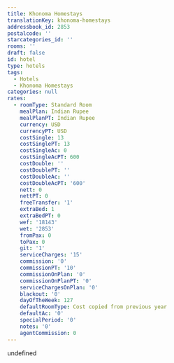 ```yaml
---
title: Khonoma Homestays
translationKey: khonoma-homestays
addressbook_id: 2853
postalcode: ''
starcategories_id: ''
rooms: ''
draft: false
id: hotel
type: hotels
tags:
  - Hotels
  - Khonoma Homestays
categories: null
rates:
  - roomType: Standard Room
    mealPlan: Indian Rupee
    mealPlanPT: Indian Rupee
    currency: USD
    currencyPT: USD
    costSingle: 13
    costSinglePT: 13
    costSingleAc: 0
    costSingleAcPT: 600
    costDouble: ''
    costDoublePT: ''
    costDoubleAc: ''
    costDoubleAcPT: '600'
    nett: 0
    nettPT: 0
    freeTransfer: '1'
    extraBed: 1
    extraBedPT: 0
    wef: '18143'
    wet: '2853'
    fromPax: 0
    toPax: 0
    git: '1'
    serviceCharges: '15'
    commission: '0'
    commissionPT: '10'
    commissionOnPlan: '0'
    commissionOnPlanPT: '0'
    serviceChargesOnPlan: '0'
    blackout: '0'
    dayOfTheWeek: 127
    defaultRoomType: Cost copied from previous year
    defaultAc: '0'
    specialPeriod: '0'
    notes: '0'
    agentCommission: 0
---
```

undefined